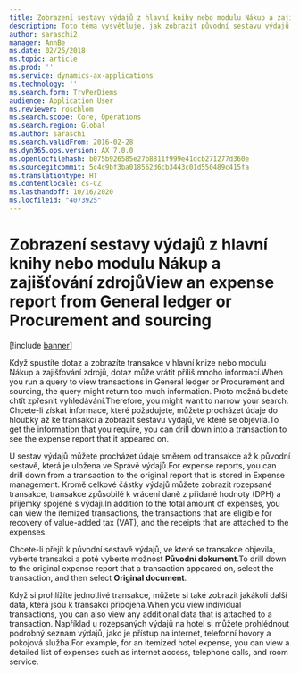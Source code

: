 ```yaml
---
title: Zobrazení sestavy výdajů z hlavní knihy nebo modulu Nákup a zajišťování zdrojů
description: Toto téma vysvětluje, jak zobrazit původní sestavu výdajů, ve které se transakce objevila.
author: saraschi2
manager: AnnBe
ms.date: 02/26/2018
ms.topic: article
ms.prod: ''
ms.service: dynamics-ax-applications
ms.technology: ''
ms.search.form: TrvPerDiems
audience: Application User
ms.reviewer: roschlom
ms.search.scope: Core, Operations
ms.search.region: Global
ms.author: saraschi
ms.search.validFrom: 2016-02-28
ms.dyn365.ops.version: AX 7.0.0
ms.openlocfilehash: b075b926585e27b8811f999e41dcb271277d360e
ms.sourcegitcommit: 5c4c9bf3ba018562d6cb3443c01d550489c415fa
ms.translationtype: HT
ms.contentlocale: cs-CZ
ms.lasthandoff: 10/16/2020
ms.locfileid: "4073925"
---
```

# <a name="view-an-expense-report-from-general-ledger-or-procurement-and-sourcing"></a><span data-ttu-id="81c6b-103">Zobrazení sestavy výdajů z hlavní knihy nebo modulu Nákup a zajišťování zdrojů</span><span class="sxs-lookup"><span data-stu-id="81c6b-103">View an expense report from General ledger or Procurement and sourcing</span></span>

[!include [banner](../includes/banner.md)]

<span data-ttu-id="81c6b-104">Když spustíte dotaz a zobrazíte transakce v hlavní knize nebo modulu Nákup a zajišťování zdrojů, dotaz může vrátit příliš mnoho informací.</span><span class="sxs-lookup"><span data-stu-id="81c6b-104">When you run a query to view transactions in General ledger or Procurement and sourcing, the query might return too much information.</span></span> <span data-ttu-id="81c6b-105">Proto možná budete chtít zpřesnit vyhledávání.</span><span class="sxs-lookup"><span data-stu-id="81c6b-105">Therefore, you might want to narrow your search.</span></span> <span data-ttu-id="81c6b-106">Chcete-li získat informace, které požadujete, můžete procházet údaje do hloubky až ke transakci a zobrazit sestavu výdajů, ve které se objevila.</span><span class="sxs-lookup"><span data-stu-id="81c6b-106">To get the information that you require, you can drill down into a transaction to see the expense report that it appeared on.</span></span>

<span data-ttu-id="81c6b-107">U sestav výdajů můžete procházet údaje směrem od transakce až k původní sestavě, která je uložena ve Správě výdajů.</span><span class="sxs-lookup"><span data-stu-id="81c6b-107">For expense reports, you can drill down from a transaction to the original report that is stored in Expense management.</span></span> <span data-ttu-id="81c6b-108">Kromě celkové částky výdajů můžete zobrazit rozepsané transakce, transakce způsobilé k vrácení daně z přidané hodnoty (DPH) a příjemky spojené s výdaji.</span><span class="sxs-lookup"><span data-stu-id="81c6b-108">In addition to the total amount of expenses, you can view the itemized transactions, the transactions that are eligible for recovery of value-added tax (VAT), and the receipts that are attached to the expenses.</span></span>

<span data-ttu-id="81c6b-109">Chcete-li přejít k původní sestavě výdajů, ve které se transakce objevila, vyberte transakci a poté vyberte možnost **Původní dokument**.</span><span class="sxs-lookup"><span data-stu-id="81c6b-109">To drill down to the original expense report that a transaction appeared on, select the transaction, and then select **Original document**.</span></span>

<span data-ttu-id="81c6b-110">Když si prohlížíte jednotlivé transakce, můžete si také zobrazit jakákoli další data, která jsou k transakci připojena.</span><span class="sxs-lookup"><span data-stu-id="81c6b-110">When you view individual transactions, you can also view any additional data that is attached to a transaction.</span></span> <span data-ttu-id="81c6b-111">Například u rozepsaných výdajů na hotel si můžete prohlédnout podrobný seznam výdajů, jako je přístup na internet, telefonní hovory a pokojová služba.</span><span class="sxs-lookup"><span data-stu-id="81c6b-111">For example, for an itemized hotel expense, you can view a detailed list of expenses such as internet access, telephone calls, and room service.</span></span>

